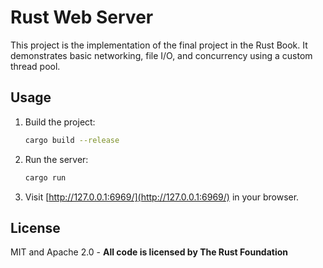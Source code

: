 
# Rust Web Server
This project is the implementation of the final project in the Rust Book. It demonstrates basic networking, file I/O, and concurrency using a custom thread pool.

## Usage
1. Build the project:
   ```bash
   cargo build --release
   ```
2. Run the server:
   ```bash
   cargo run
   ```
3. Visit [http://127.0.0.1:6969/](http://127.0.0.1:6969/) in your browser.


## License
MIT and Apache 2.0 - **All code is licensed by The Rust Foundation**

